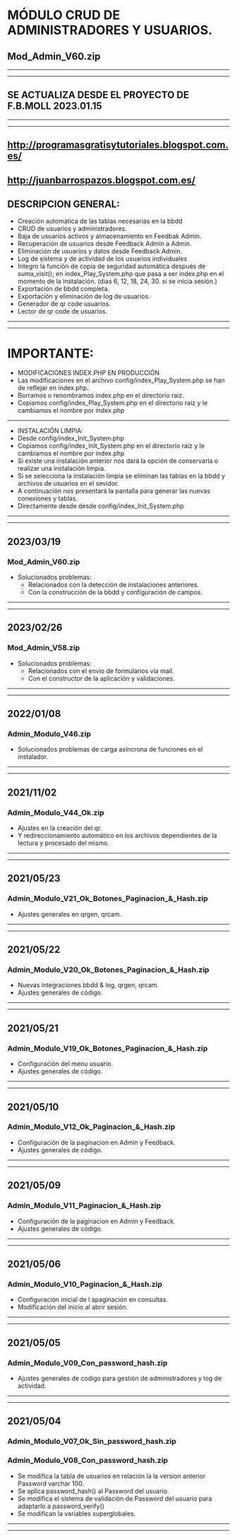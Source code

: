 # MÓDULO CRUD DE ADMINISTRADORES Y USUARIOS.
## Mod_Admin_V60.zip

---
---
## SE ACTUALIZA DESDE EL PROYECTO DE F.B.MOLL 2023.01.15

---
---
## http://programasgratisytutoriales.blogspot.com.es/
## http://juanbarrospazos.blogspot.com.es/

## DESCRIPCION GENERAL:
- Creación automática de las tablas necesarias en la bbdd
- CRUD de usuarios y administradores.
- Baja de usuarios activos y almacenamiento en Feedbak Admin.
- Recuperación de usuarios desde Feedback Admin a Admin.
- Eliminación de usuarios y datos desde Feedback Admin.
- Log de sistema y de actividad de los usuarios individuales
- Integro la función de copia de seguridad automática después de suma_visit(); en index_Play_System.php que pasa a ser index.php en el momento de la instalación. (dias 6, 12, 18, 24, 30. si se inicia sesión.)
- Exportación de bbdd completa.
- Exportación y eliminación de log de usuarios.
- Generador de qr code usuarios.
- Lector de qr code de usuarios.

---
---
# IMPORTANTE:
- MODIFICACIONES INDEX.PHP EN PRODUCCIÓN
- Las modificaciones en el archivo config/index_Play_System.php se han de reflejar en index.php.
- Borramos o renombramos index.php en el directorio raiz.
- Copiamos config/index_Play_System.php en el directorio raiz y le cambiamos el nombre por index.php
---
- INSTALACIÓN LIMPIA:
- Desde config/index_Init_System.php 
- Copiamos config/index_Init_System.php en el directorio raiz y le cambiamos el nombre por index.php
- Si existe una instalación anterior nos dará la opción de conservarla o realizar una instalación limpia.
- Si se selecciona la instalación limpia se eliminan las tablas en la bbdd y archivos de usuarios en el sevidor.
- A continuación nos presentará la pantalla para generar las nuevas conexiones y tablas.
- Directamente desde desde config/index_Init_System.php 
---
---
## 2023/03/19
### Mod_Admin_V60.zip
- Solucionados problemas:
    - Relacionados con la detección de instalaciones anteriores.
    - Con la construcción de la bbdd y configuración de campos.
---
---
## 2023/02/26
### Mod_Admin_V58.zip
- Solucionados problemas:
    - Relacionados con el envio de formularios vía mail.
    - Con el constructor de la aplicación y validaciones.
---
---
## 2022/01/08
### Admin_Modulo_V46.zip
- Solucionados problemas de carga asíncrona de funciones en el instalador.
---
---
## 2021/11/02
### Admin_Modulo_V44_Ok.zip
- Ajustes en la creación del qr.
- Y redireccionamiento automático en los archivos dependientes de la lectura y procesado del mismo.
---
---
## 2021/05/23
### Admin_Modulo_V21_Ok_Botones_Paginacion_&_Hash.zip
- Ajustes generales en qrgen, qrcam.
---
---
## 2021/05/22
### Admin_Modulo_V20_Ok_Botones_Paginacion_&_Hash.zip
- Nuevas integraciones bbdd & log, qrgen, qrcam.
- Ajustes generales de código.
---
---
## 2021/05/21
### Admin_Modulo_V19_Ok_Botones_Paginacion_&_Hash.zip
- Configuración del menu usuario.
- Ajustes generales de código.
---
---
## 2021/05/10
### Admin_Modulo_V12_Ok_Paginacion_&_Hash.zip
- Configuración de la paginacion en Admin y Feedback.
- Ajustes generales de código.
---
---
## 2021/05/09
### Admin_Modulo_V11_Paginacion_&_Hash.zip
- Configuración de la paginacion en Admin y Feedback.
- Ajustes generales de código.
---
---
## 2021/05/06
### Admin_Modulo_V10_Paginacion_&_Hash.zip
- Configuración inicial de l apaginación en consultas.
- Modificación del inicio al abrir sesión.
---
---
## 2021/05/05
### Admin_Modulo_V09_Con_password_hash.zip
- Ajustes generales de codigo para gestión de administradores y log de actividad.
---
---
## 2021/05/04
### Admin_Modulo_V07_Ok_Sin_password_hash.zip
### Admin_Modulo_V08_Con_password_hash.zip
- Se modifica la tabla de usuarios en relación la la version anterior Password varchar 100.
- Se aplica password_hash() al Password del usuario.
- Se modifica el sistema de validación de Password del usuario para adaptarlo a password_verify()
- Se modifican la variables superglobales.
---
---

